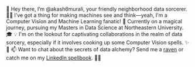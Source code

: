 👋 Hey there, I’m @akash6murali, your friendly neighborhood data sorcerer. 🧙‍♂️
I’ve got a thing for making machines see and think—yeah, I'm a Computer Vision and Machine Learning fanatic! 🤖
Currently on a magical journey, pursuing my Masters in Data Science at Northeastern University. 🎓
💡 I'm on the lookout for captivating collaborations in the realm of data sorcery, especially if it involves cooking up some Computer Vision spells. ✨🔮
📫 Want to chat about the secrets of data alchemy? Send me a [raven](akash6murali@gmail.com) or catch me on my [LinkedIn spellbook](linkedin.com/in/ak-mur-22a520191). 💌🔗

